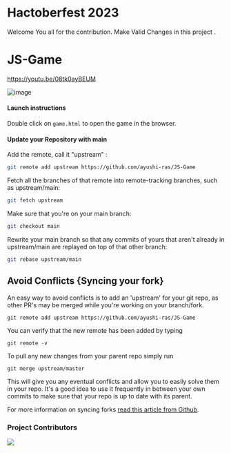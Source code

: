 # Hactoberfest 2023
Welcome You all for  the contribution. Make Valid Changes in this project . 

# JS-Game

https://youtu.be/08tk0ayBEUM

![image](https://user-images.githubusercontent.com/112415152/201524172-2394a93d-e315-428b-8ea3-a4744a6834d9.png)

#### Launch instructions

Double click on `game.html` to open the game in the browser.


#### Update your Repository with main

Add the remote, call it "upstream" :

```bash
git remote add upstream https://github.com/ayushi-ras/JS-Game
```

 Fetch all the branches of that remote into remote-tracking branches,
 such as upstream/main:

```bash
git fetch upstream 
```

Make sure that you're on your main branch:

```bash
git checkout main 
```

Rewrite your main branch so that any commits of yours that
aren't already in upstream/main are replayed on top of that
other branch:

```bash
git rebase upstream/main
```

## Avoid Conflicts {Syncing your fork}

An easy way to avoid conflicts is to add an 'upstream' for your git repo, as other PR's may be merged while you're working on your branch/fork.   

```terminal
git remote add upstream https://github.com/ayushi-ras/JS-Game
```

You can verify that the new remote has been added by typing
```terminal
git remote -v
```

To pull any new changes from your parent repo simply run
```terminal
git merge upstream/master
```

This will give you any eventual conflicts and allow you to easily solve them in your repo. It's a good idea to use it frequently in between your own commits to make sure that your repo is up to date with its parent.

For more information on syncing forks [read this article from Github](https://help.github.com/articles/syncing-a-fork/).

### Project Contributors
<a href="https://github.com/ayushi-ras/JS-Game/graphs/contributors">
<img src="https://contrib.rocks/image?repo=ayushi-ras/JS-Game" />
</a>












